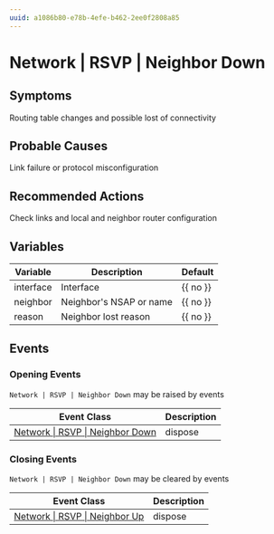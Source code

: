 ```yaml
---
uuid: a1086b80-e78b-4efe-b462-2ee0f2808a85
---
```

# Network | RSVP | Neighbor Down

## Symptoms

Routing table changes and possible lost of connectivity

## Probable Causes

Link failure or protocol misconfiguration

## Recommended Actions

Check links and local and neighbor router configuration

## Variables

| Variable  | Description             | Default  |
| --------- | ----------------------- | -------- |
| interface | Interface               | {{ no }} |
| neighbor  | Neighbor's NSAP or name | {{ no }} |
| reason    | Neighbor lost reason    | {{ no }} |

## Events

### Opening Events
`Network | RSVP | Neighbor Down` may be raised by events

| Event Class                                                                                  | Description |
| -------------------------------------------------------------------------------------------- | ----------- |
| [Network \| RSVP \| Neighbor Down](../../../event-classes-reference/network/rsvp/neighbor-down.md) | dispose     |

### Closing Events
`Network | RSVP | Neighbor Down` may be cleared by events

| Event Class                                                                              | Description |
| ---------------------------------------------------------------------------------------- | ----------- |
| [Network \| RSVP \| Neighbor Up](../../../event-classes-reference/network/rsvp/neighbor-up.md) | dispose     |
